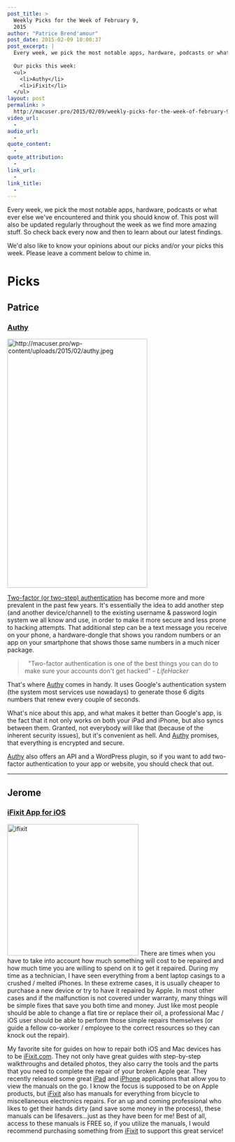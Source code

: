 ```yaml
---
post_title: >
  Weekly Picks for the Week of February 9,
  2015
author: "Patrice Brend'amour"
post_date: 2015-02-09 10:00:37
post_excerpt: |
  Every week, we pick the most notable apps, hardware, podcasts or what ever else we've encountered and think you should know of. This post will also be updated regularly throughout the week as we find more amazing stuff. So check back every now and then to learn about our latest findings.
  
  Our picks this week:
  <ul>
  	<li>Authy</li>
  	<li>iFixit</li>
  </ul>
layout: post
permalink: >
  http://macuser.pro/2015/02/09/weekly-picks-for-the-week-of-february-9-2015/
video_url:
  - 
audio_url:
  - 
quote_content:
  - 
quote_attribution:
  - 
link_url:
  - 
link_title:
  - 
---
```

Every week, we pick the most notable apps, hardware, podcasts or what ever else we've encountered and think you should know of. This post will also be updated regularly throughout the week as we find more amazing stuff. So check back every now and then to learn about our latest findings.

We'd also like to know your opinions about our picks and/or your picks this week. Please leave a comment below to chime in.

# Picks

## Patrice

### [Authy][aut]

[<img class="size-full wp-image-309" src="http://macuser.pro/wp-content/uploads/2015/02/authy.jpeg" alt="http://macuser.pro/wp-content/uploads/2015/02/authy.jpeg" width="320" height="568" />][autIMG]

[Two-factor (or two-step) authentication][2fa] has become more and more prevalent in the past few years. It's essentially the idea to add another step (and another device/channel) to the existing username &amp; password login system we all know and use, in order to make it more secure and less prone to hacking attempts. That additional step can be a text message you receive on your phone, a hardware-dongle that shows you random numbers or an app on your smartphone that shows those same numbers in a much nicer package.

>  "Two-factor authentication is one of the best things you can do to make sure your accounts don't get hacked" - *LifeHacker*

That's where [Authy][aut] comes in handy. It uses Google's authentication system (the system most services use nowadays) to generate those 6 digits numbers that renew every couple of seconds.

What's nice about this app, and what makes it better than Google's app, is the fact that it not only works on both your iPad and iPhone, but also syncs between them. Granted, not everybody will like that (because of the inherent security issues), but it's convenient as hell. And [Authy][aut] promises, that everything is encrypted and secure.

[Authy][aut] also offers an API and a WordPress plugin, so if you want to add two-factor authentication to your app or website, you should check that out.

***

## Jerome

### [iFixit App for iOS][1]

[<img class="alignleft size-medium wp-image-310" src="http://macuser.pro/wp-content/uploads/2015/02/ifixit-300x300.png" alt="ifixit" width="300" height="300" />][ifi]
There are times when you have to take into account how much something will cost to be repaired and how much time you are willing to spend on it to get it repaired. During my time as a technician, I have seen everything from a bent laptop casings to a crushed / melted iPhones. In these extreme cases, it is usually cheaper to purchase a new device or try to have it repaired by Apple. In most other cases and if the malfunction is not covered under warranty, many things will be simple fixes that save you both time and money. Just like most people should be able to change a flat tire or replace their oil, a professional Mac / iOS user should be able to perform those simple repairs themselves (or guide a fellow co-worker / employee to the correct resources so they can knock out the repair).

My favorite site for guides on how to repair both iOS and Mac devices has to be [iFixit.com][1]. They not only have great guides with step-by-step walkthroughs and detailed photos, they also carry the tools and the parts that you need to complete the repair of your broken Apple gear. They recently released some great [iPad][3] and [iPhone][2] applications that allow you to view the manuals on the go. I know the focus is supposed to be on Apple products, but [iFixit][1] also has manuals for everything from bicycle to miscellaneous electronics repairs. For an up and coming professional who likes to get their hands dirty (and save some money in the process), these manuals can be lifesavers...just as they have been for me! Best of all, access to these manuals is FREE so, if you utilize the manuals, I would recommend purchasing something from [iFixit][1] to support this great service!

[1]: https://www.ifixit.com "ifixit.com website"
[2]: https://itunes.apple.com/us/app/ifixit-repair-manual/id407417097?mt=8&amp;uo=4&amp;at=1l3v3UY "ifixit.com iPhone app"
[3]: https://itunes.apple.com/us/app/ifixit-repair-manual/id407417097?mt=8&amp;uo=4&amp;at=1l3v3UY "ifixit.com ipad app"
[ifi]: http://macuser.pro/wp-content/uploads/2015/02/ifixit.png "iFixit"
[2fa]: https://www.authy.com/what-is-two-factor-authentication "What is Two-factor authentication"
[aut]: https://itunes.apple.com/us/app/authy/id494168017?mt=8&amp;uo=4&amp;at=1l3vb3F "Authy for iOS"
[autIMG]: http://macuser.pro/wp-content/uploads/2015/02/authy.jpeg